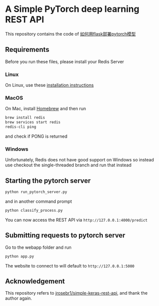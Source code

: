 # A Simple PyTorch deep learning REST API

This repository contains the code of [如何用flask部署pytorch模型](https://zhuanlan.zhihu.com/p/35879835)

## Requirements

Before you run these files, please install your Redis Server


### Linux
On Linux, use these [installation instructions](https://redis.io/download)


### MacOS
On Mac, install [Homebrew](https://brew.sh/) and then run 

```bash
brew install redis
brew services start redis
redis-cli ping
```
 and check if PONG is returned

 ### Windows

 Unfortunately, Redis does not have good support on Windows so instead use checkout the single-threaded branch and run that instead

## Starting the pytorch server

```bash
python run_pytorch_server.py 
```

and in another command prompt

```bash
python classify_process.py
```

You can now access the REST API via `http://127.0.0.1:4000/predict`

## Submitting requests to pytorch server

Go to the webapp folder and run

```bash
python app.py
```

The website to connect to will default to `http://127.0.0.1:5000`

## Acknowledgement
This repository refers to [jrosebr1/simple-keras-rest-api](https://github.com/jrosebr1/simple-keras-rest-api), and thank the author again.